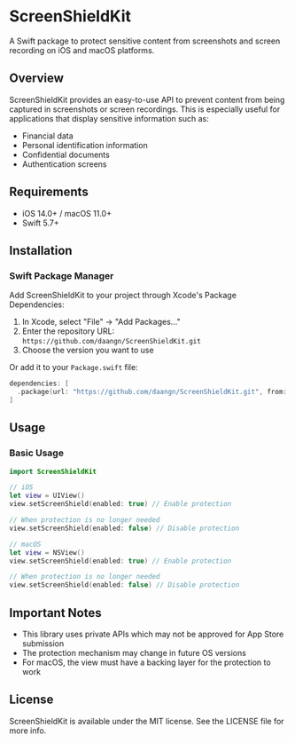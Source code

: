 # ScreenShieldKit

A Swift package to protect sensitive content from screenshots and screen recording on iOS and macOS platforms.

## Overview

ScreenShieldKit provides an easy-to-use API to prevent content from being captured in screenshots or screen recordings. This is especially useful for applications that display sensitive information such as:

- Financial data
- Personal identification information
- Confidential documents
- Authentication screens

## Requirements

- iOS 14.0+ / macOS 11.0+
- Swift 5.7+

## Installation

### Swift Package Manager

Add ScreenShieldKit to your project through Xcode's Package Dependencies:

1. In Xcode, select "File" → "Add Packages..."
2. Enter the repository URL: `https://github.com/daangn/ScreenShieldKit.git`
3. Choose the version you want to use

Or add it to your `Package.swift` file:

```swift
dependencies: [
  .package(url: "https://github.com/daangn/ScreenShieldKit.git", from: "1.0.0")
]
```

## Usage

### Basic Usage

```swift
import ScreenShieldKit

// iOS
let view = UIView()
view.setScreenShield(enabled: true) // Enable protection

// When protection is no longer needed
view.setScreenShield(enabled: false) // Disable protection

// macOS
let view = NSView()
view.setScreenShield(enabled: true) // Enable protection

// When protection is no longer needed
view.setScreenShield(enabled: false) // Disable protection
```

## Important Notes

- This library uses private APIs which may not be approved for App Store submission
- The protection mechanism may change in future OS versions
- For macOS, the view must have a backing layer for the protection to work

## License

ScreenShieldKit is available under the MIT license. See the LICENSE file for more info.
